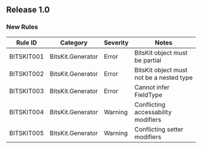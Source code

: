 ﻿## Release 1.0

### New Rules

Rule ID | Category | Severity | Notes
--------|----------|----------|--------------------
BITSKIT001 | BitsKit.Generator | Error | BitsKit object must be partial
BITSKIT002 | BitsKit.Generator | Error | BitsKit object must not be a nested type
BITSKIT003 | BitsKit.Generator | Error | Cannot infer FieldType
BITSKIT004 | BitsKit.Generator | Warning | Conflicting accessability modifiers
BITSKIT005 | BitsKit.Generator | Warning | Conflicting setter modifiers